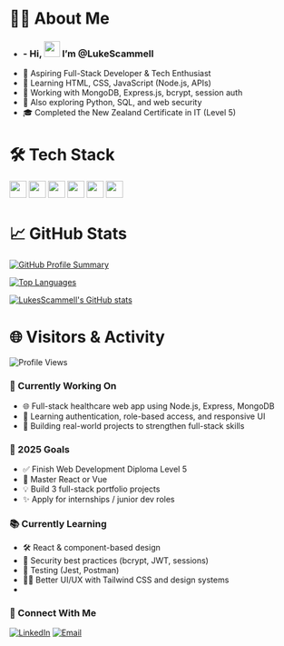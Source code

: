 # 👨‍💻 About Me
- <h3 align="left">-  Hi,  <img src="https://media.giphy.com/media/hvRJCLFzcasrR4ia7z/giphy.gif" width="28"> I’m @LukeScammell </h3>
- 🚀 Aspiring Full-Stack Developer & Tech Enthusiast
- 🌱 Learning HTML, CSS, JavaScript (Node.js, APIs)
- 💾 Working with MongoDB, Express.js, bcrypt, session auth
- 🔧 Also exploring Python, SQL, and web security
- 🎓 Completed the New Zealand Certificate in IT (Level 5)

# 🛠️ Tech Stack
<p>
  <img src="https://cdn.jsdelivr.net/gh/devicons/devicon/icons/javascript/javascript-original.svg" height="30"/>
  <img src="https://cdn.jsdelivr.net/gh/devicons/devicon/icons/nodejs/nodejs-original.svg" height="30"/>
  <img src="https://cdn.jsdelivr.net/gh/devicons/devicon/icons/express/express-original.svg" height="30"/>
  <img src="https://cdn.jsdelivr.net/gh/devicons/devicon/icons/mongodb/mongodb-original.svg" height="30"/>
  <img src="https://cdn.jsdelivr.net/gh/devicons/devicon/icons/html5/html5-original.svg" height="30"/>
  <img src="https://cdn.jsdelivr.net/gh/devicons/devicon/icons/css3/css3-original.svg" height="30"/>
</p>

# 📈 GitHub Stats

[![GitHub Profile Summary](https://github-profile-summary-cards.vercel.app/api/cards/profile-details?username=LukesScammell&theme=github_dark)](https://github.com/LukesScammell)

[![Top Languages](https://github-readme-stats.vercel.app/api/top-langs/?username=LukesScammell&layout=compact&theme=tokyonight)](https://github.com/LukesScammell)

<a href="http://www.github.com/LukesScammell"><img src="https://github-readme-stats.vercel.app/api?username=LukesScammell&show_icons=true&hide=&count_private=true&title_color=ec4899&text_color=14b8a6&icon_color=ec4899&bg_color=000000&hide_border=true&show_icons=true" alt="LukesScammell's GitHub stats" /></a>

# 🌐 Visitors & Activity
![Profile Views](https://komarev.com/ghpvc/?username=LukesScammell&color=blueviolet&style=flat-square)

### 💼 Currently Working On
- 🌐 Full-stack healthcare web app using Node.js, Express, MongoDB
- 🧠 Learning authentication, role-based access, and responsive UI
- 🚀 Building real-world projects to strengthen full-stack skills

### 🎯 2025 Goals
- ✅ Finish Web Development Diploma Level 5
- 🔄 Master React or Vue
- 💡 Build 3 full-stack portfolio projects
- ✨ Apply for internships / junior dev roles

### 📚 Currently Learning
- 🛠️ React & component-based design
- 🔐 Security best practices (bcrypt, JWT, sessions)
- 🧪 Testing (Jest, Postman)
- 🧑‍🎨 Better UI/UX with Tailwind CSS and design systems
- 
### 🔗 Connect With Me
<p align="left">
  <a href="linkedin.com/in/luke-scammell-b8b487354" target="_blank"><img alt="LinkedIn" src="https://img.shields.io/badge/LinkedIn-blue?style=flat&logo=linkedin&logoColor=white" /></a>
  <a href="mailto:LukeScammell177@gmail.com"><img alt="Email" src="https://img.shields.io/badge/Email-D14836?style=flat&logo=gmail&logoColor=white" /></a>
</p>










